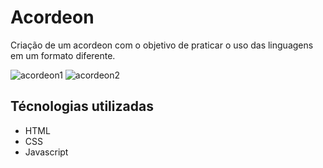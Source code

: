 # Acordeon 
Criação de um acordeon com o objetivo de praticar o uso das linguagens em um formato diferente.

![acordeon1](https://github.com/fernandohsf/Acordeon/assets/17659168/3777ea3b-d71d-4ea9-af87-55e3218c48ce)
![acordeon2](https://github.com/fernandohsf/Acordeon/assets/17659168/4628a563-6f36-4172-8976-49a665164478)
## Técnologias utilizadas
  - HTML
  - CSS
  - Javascript
